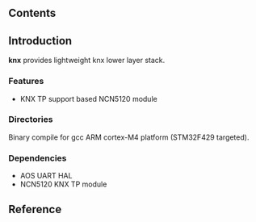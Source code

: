 ## Contents

## Introduction
**knx** provides lightweight knx lower layer stack.

### Features
- KNX TP support based NCN5120 module

### Directories
Binary compile for gcc ARM cortex-M4 platform (STM32F429 targeted).

### Dependencies
- AOS UART HAL
- NCN5120 KNX TP module

## Reference

